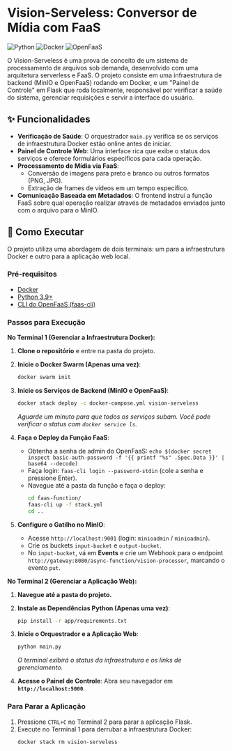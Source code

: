 # Vision-Serveless: Conversor de Mídia com FaaS

![Python](https://img.shields.io/badge/Python-3.9+-blue.svg)
![Docker](https://img.shields.io/badge/Docker-Swarm-blue.svg)
![OpenFaaS](https://img.shields.io/badge/OpenFaaS-latest-blue.svg)

O Vision-Serveless é uma prova de conceito de um sistema de processamento de arquivos sob demanda, desenvolvido com uma arquitetura serverless e FaaS. O projeto consiste em uma infraestrutura de backend (MinIO e OpenFaaS) rodando em Docker, e um "Painel de Controle" em Flask que roda localmente, responsável por verificar a saúde do sistema, gerenciar requisições e servir a interface do usuário.

## ✨ Funcionalidades

* **Verificação de Saúde**: O orquestrador `main.py` verifica se os serviços de infraestrutura Docker estão online antes de iniciar.
* **Painel de Controle Web**: Uma interface rica que exibe o status dos serviços e oferece formulários específicos para cada operação.
* **Processamento de Mídia via FaaS**:
    * Conversão de imagens para preto e branco ou outros formatos (PNG, JPG).
    * Extração de frames de vídeos em um tempo específico.
* **Comunicação Baseada em Metadados**: O frontend instrui a função FaaS sobre qual operação realizar através de metadados enviados junto com o arquivo para o MinIO.

## 🚀 Como Executar

O projeto utiliza uma abordagem de dois terminais: um para a infraestrutura Docker e outro para a aplicação web local.

### Pré-requisitos
-   [Docker](https://www.docker.com/products/docker-desktop/)
-   [Python 3.9+](https://www.python.org/downloads/)
-   [CLI do OpenFaaS (faas-cli)](https://docs.openfaas.com/cli/install/)

### Passos para Execução

**No Terminal 1 (Gerenciar a Infraestrutura Docker):**

1.  **Clone o repositório** e entre na pasta do projeto.

2.  **Inicie o Docker Swarm (Apenas uma vez)**:
    ```bash
    docker swarm init
    ```

3.  **Inicie os Serviços de Backend (MinIO e OpenFaaS)**:
    ```bash
    docker stack deploy -c docker-compose.yml vision-serveless
    ```
    *Aguarde um minuto para que todos os serviços subam. Você pode verificar o status com `docker service ls`.*

4.  **Faça o Deploy da Função FaaS**:
    * Obtenha a senha de admin do OpenFaaS: `echo $(docker secret inspect basic-auth-password -f '{{ printf "%s" .Spec.Data }}' | base64 --decode)`
    * Faça login: `faas-cli login --password-stdin` (cole a senha e pressione Enter).
    * Navegue até a pasta da função e faça o deploy:
        ```bash
        cd faas-function/
        faas-cli up -f stack.yml
        cd .. 
        ```

5.  **Configure o Gatilho no MinIO**:
    * Acesse `http://localhost:9001` (login: `minioadmin` / `minioadmin`).
    * Crie os buckets `input-bucket` e `output-bucket`.
    * No `input-bucket`, vá em **Events** e crie um Webhook para o endpoint `http://gateway:8080/async-function/vision-processor`, marcando o evento `put`.

**No Terminal 2 (Gerenciar a Aplicação Web):**

1.  **Navegue até a pasta do projeto.**

2.  **Instale as Dependências Python (Apenas uma vez)**:
    ```bash
    pip install -r app/requirements.txt
    ```

3.  **Inicie o Orquestrador e a Aplicação Web**:
    ```bash
    python main.py
    ```
    *O terminal exibirá o status da infraestrutura e os links de gerenciamento.*

4.  **Acesse o Painel de Controle**: Abra seu navegador em **`http://localhost:5000`**.

### Para Parar a Aplicação

1.  Pressione `CTRL+C` no Terminal 2 para parar a aplicação Flask.
2.  Execute no Terminal 1 para derrubar a infraestrutura Docker:
    ```bash
    docker stack rm vision-serveless
    ```